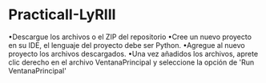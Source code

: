 # PracticaII-LyRIII

•Descargue los archivos o el ZIP del repositorio
•Cree un nuevo proyecto en su IDE, el lenguaje del proyecto debe ser Python.
•Agregue al nuevo proyecto los archivos descargados.
•Una vez añadidos los archivos, aprete clic derecho en el archivo VentanaPrincipal y seleccione la opción de 'Run VentanaPrincipal'
